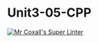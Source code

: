 # Unit3-05-CPP
[![Mr Coxall's Super Linter](https://github.com/ICS3U-Programming-VanN/Unit3-05-CPP/workflows/Mr%20Coxall's%20Super%20Linter/badge.svg)](https://github.com/ICS3U-Programming-VanN/Unit3-05-CPP/actions/)